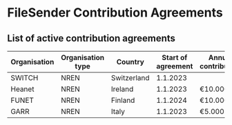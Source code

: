FileSender Contribution Agreements
==================================

## List of active contribution agreements
|Organisation|Organisation type | Country|Start of agreement| Annual contribution|
|---|---|---|---|---|
| SWITCH | NREN | Switzerland | 1.1.2023 | |
| Heanet| NREN | Ireland | 1.1.2023 | €10.000 |
| FUNET | NREN | Finland | 1.1.2024 | €10.000 |
| GARR| NREN | Italy | 1.1.2023 | €5.000 |



